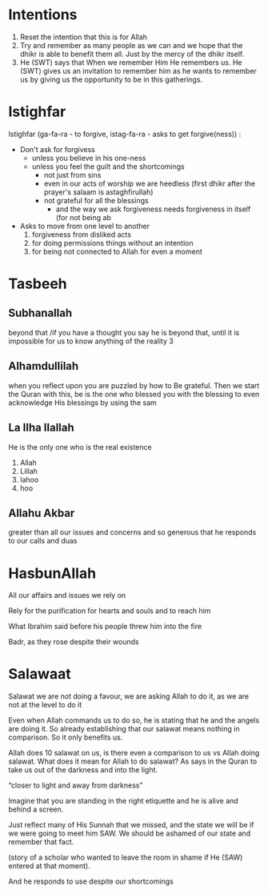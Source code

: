 # Intentions

1. Reset the intention that this is for Allah
2. Try and remember as many people as we can and we hope that the dhikr is able to benefit them all.
   Just by the mercy of the dhikr itself.
3. He (SWT) says that When we remember Him He remembers us.
   He (SWT) gives us an invitation to remember him as he wants to remember us by giving us the opportunity to be in this gatherings.

# Istighfar
Istighfar (ga-fa-ra - to forgive, istag-fa-ra - asks to get forgive(ness)) :

- Don't ask for forgivess
  - unless you believe in his one-ness
  - unless you feel the guilt and the shortcomings
    - not just from sins
    - even in our acts of worship we are heedless (first dhikr after  the prayer's salaam is astaghfirullah)
    - not grateful for all the blessings
      - and the way we ask forgiveness needs forgiveness in itself (for not being ab
- Asks to move from one level to another
    1. forgiveness from disliked acts
    2. for doing permissions things without an intention
    3. for being not connected to Allah for even a moment

# Tasbeeh

## Subhanallah
beyond that /if you have a thought you say he is beyond that, until it is impossible for us to know anything of the reality
3
## Alhamdullilah
when you reflect upon you are puzzled by how to Be grateful. Then we start the Quran with this, be is the one who blessed you with the blessing to even acknowledge His blessings by using the sam

## La Ilha Ilallah
He is the only one who is the real existence

1. Allah
2. Lillah
3. lahoo
4. hoo

## Allahu Akbar
greater than all our issues and concerns and so generous that he responds to our calls and duas

# HasbunAllah

All our affairs and issues we rely on

Rely for the purification for hearts and souls and to reach him

What Ibrahim said before his people threw him into the fire

Badr, as they rose despite their wounds


# Salawaat
Salawat we are not doing a favour, we are asking Allah to do it, as we are not at the level to do it

Even when Allah commands us to do so, he is stating that he and the angels are doing it. So already establishing that our salawat means nothing in comparison. So it only benefits us.

Allah does 10 salawat on us, is there even a comparison to us vs Allah doing salawat. What does it mean for Allah to do salawat? As says in the Quran to take us out of the darkness and into the light.

“closer to light and away from darkness”

Imagine that you are standing in the right etiquette and he is alive and behind a screen.

Just reflect many of His Sunnah that we missed, and the state we will be if we were going to meet him SAW. We should be ashamed of our state and remember that fact.

(story of a scholar who wanted to leave the room in shame if He (SAW) entered at that moment).

And he responds to use despite our shortcomings
